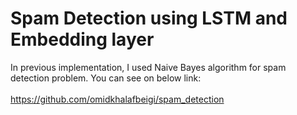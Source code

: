 # Spam Detection using LSTM and Embedding layer
In previous implementation, I used Naive Bayes algorithm for spam detection problem. You can see on below link:
</br></br>
https://github.com/omidkhalafbeigi/spam_detection
